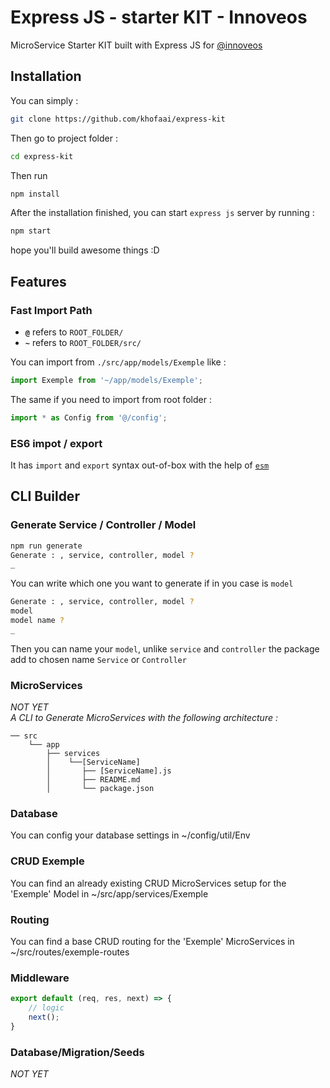 # Express JS - starter KIT - Innoveos

MicroService Starter KIT built with Express JS for [@innoveos](https://github.com/innoveos)
## Installation

You can simply  :
```bash
git clone https://github.com/khofaai/express-kit
```
Then go to project folder : 
```bash
cd express-kit
``` 
Then run 
```bash
npm install
```

After the installation finished, you can start `express js` server by running :
```bash
npm start
```
hope you'll build awesome things :D

## Features

### Fast Import Path

- **`@`** refers to `ROOT_FOLDER/`
- **`~`** refers to `ROOT_FOLDER/src/`

You can import from `./src/app/models/Exemple` like : 
```javascript
import Exemple from '~/app/models/Exemple';
```
The same if you need to import from root folder :
```javascript
import * as Config from '@/config';
```

### ES6 impot / export

It has `import` and `export` syntax out-of-box with the help of [`esm`](https://www.npmjs.com/package/esm)

## CLI Builder

### Generate Service / Controller / Model

```bash
npm run generate
Generate : , service, controller, model ?
_
```
You can write which one you want to generate if in you case is `model`
```bash
Generate : , service, controller, model ?
model
model name ?
_
```
Then you can name your `model`, unlike `service` and `controller` the package add to chosen name `Service` or `Controller`

### MicroServices
_NOT YET_ <br/>
_A CLI to Generate MicroServices with the following architecture :_
```
── src
	└── app
	    ├── services
	    │    └──[ServiceName]
	    │       ├── [ServiceName].js
	    │       ├── README.md
	    │       └── package.json
```

### Database

You can config your database settings in ~/config/util/Env

### CRUD Exemple

You can find an already existing CRUD MicroServices setup for the 'Exemple' Model in ~/src/app/services/Exemple

### Routing

You can find a base CRUD routing for the 'Exemple' MicroServices in ~/src/routes/exemple-routes

### Middleware

```javascript
export default (req, res, next) => {
	// logic
	next();
}
```

### Database/Migration/Seeds

_NOT YET_


